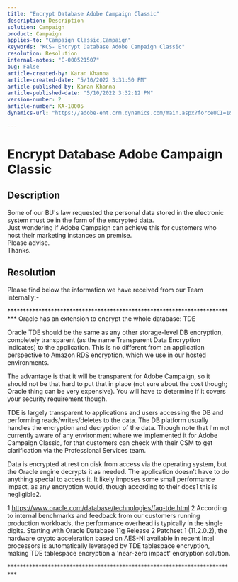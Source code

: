 ```yaml
---
title: "Encrypt Database Adobe Campaign Classic"
description: Description
solution: Campaign
product: Campaign
applies-to: "Campaign Classic,Campaign"
keywords: "KCS- Encrypt Database Adobe Campaign Classic"
resolution: Resolution
internal-notes: "E-000521507"
bug: False
article-created-by: Karan Khanna
article-created-date: "5/10/2022 3:31:50 PM"
article-published-by: Karan Khanna
article-published-date: "5/10/2022 3:32:12 PM"
version-number: 2
article-number: KA-18005
dynamics-url: "https://adobe-ent.crm.dynamics.com/main.aspx?forceUCI=1&pagetype=entityrecord&etn=knowledgearticle&id=3bde304a-76d0-ec11-a7b5-00224809c556"

---
```

# Encrypt Database Adobe Campaign Classic

## Description

Some of our BU's law requested the personal data stored in the electronic system must be in the form of the encrypted data.
<br>Just wondering if Adobe Campaign can achieve this for customers who host their marketing instances on premise.
<br>Please advise.
<br>Thanks.

## Resolution


Please find below the information we have received from our Team internally:-

 \*\*\*\*\*\*\*\*\*\*\*\*\*\*\*\*\*\*\*\*\*\*\*\*\*\*\*\*\*\*\*\*\*\*\*\*\*\*\*\*\*\*\*\*\*\*\*\*\*\*\*\*\*\*\*\*\*\*\*\*\*\*\*\*\*\*\*\*\*\*\*\*\*\*
 Oracle has an extension to encrypt the whole database: TDE

 Oracle TDE should be the same as any other storage-level DB encryption, completely transparent (as the name Transparent Data Encryption indicates) to the application. This is no different from an application perspective to Amazon RDS encryption, which we use in our hosted environments.

 The advantage is that it will be transparent for Adobe Campaign, so it should not be that hard to put that in place (not sure about the cost though; Oracle thing can be very expensive). You will have to determine if it covers your security requirement though.

 TDE is largely transparent to applications and users accessing the DB and performing reads/writes/deletes to the data. The DB platform usually handles the encryption and decryption of the data. Though note that I'm not currently aware of any environment where we implemented it for Adobe Campaign Classic, for that customers can check with their CSM to get clarification via the Professional Services team.

 Data is encrypted at rest on disk from access via the operating system, but the Oracle engine decrypts it as needed. The application doesn’t have to do anything special to access it. It likely imposes some small performance impact, as any encryption would, though according to their docs1 this is negligible2.

 1 https://www.oracle.com/database/technologies/faq-tde.html
 2 According to internal benchmarks and feedback from our customers running production workloads, the performance overhead is typically in the single digits. Starting with Oracle Database 11g Release 2 Patchset 1 (11.2.0.2), the hardware crypto acceleration based on AES-NI available in recent Intel processors is automatically leveraged by TDE tablespace encryption, making TDE tablespace encryption a 'near-zero impact' encryption solution.

 \*\*\*\*\*\*\*\*\*\*\*\*\*\*\*\*\*\*\*\*\*\*\*\*\*\*\*\*\*\*\*\*\*\*\*\*\*\*\*\*\*\*\*\*\*\*\*\*\*\*\*\*\*\*\*\*\*\*\*\*\*\*\*\*\*\*\*\*\*\*\*\*\*\*
